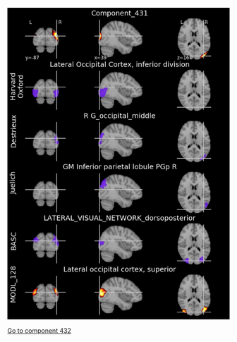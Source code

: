 


![431](preliminary/431.jpg "Component 431")

[Go to component 432](https://parietal-inria.github.io/MODL_atlas/512/432 "Component 432")